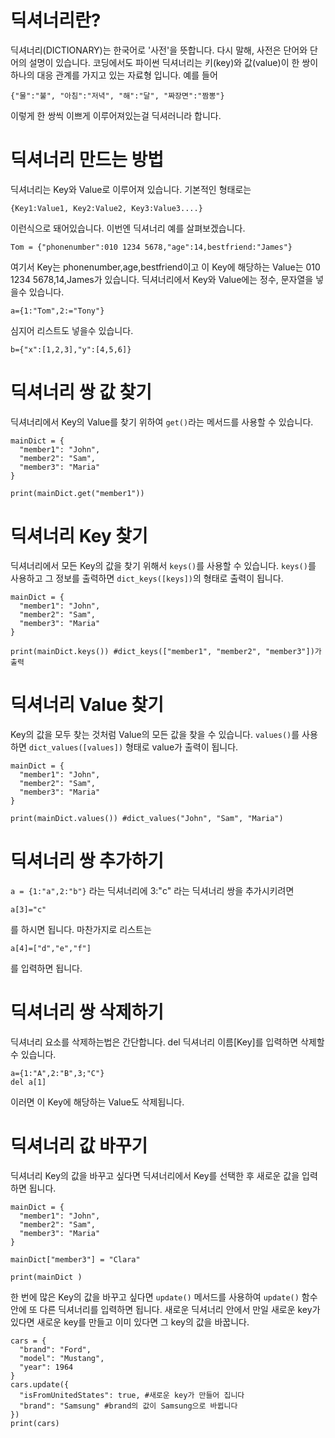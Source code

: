 # 딕셔너리란?
딕셔너리(DICTIONARY)는 한국어로 '사전'을 뜻합니다. 다시 말해, 사전은 단어와 단어의 설명이 있습니다. 코딩에서도 파이썬 딕셔너리는 키(key)와 값(value)이 한 쌍이 하나의 대응 관계를 가지고 있는 자료형 입니다. 예를 들어

```
{"물":"불", "아침":"저녁", "해":"달", "짜장면":"짬뽕"}
```

이렇게 한 쌍씩 이쁘게 이루어져있는걸 딕셔러니라 합니다.

# 딕셔너리 만드는 방법
딕셔너리는 Key와 Value로 이루어져 있습니다. 기본적인 형태로는

```
{Key1:Value1, Key2:Value2, Key3:Value3....}
```

이런식으로 돼어있습니다. 이번엔 딕셔너리 예를 살펴보겠습니다.

```
Tom = {"phonenumber":010 1234 5678,"age":14,bestfriend:"James"}
```

여기서 Key는 phonenumber,age,bestfriend이고 이 Key에 해당하는 Value는
010 1234 5678,14,James가 있습니다.
딕셔너리에서 Key와 Value에는 정수, 문자열을 넣을수 있습니다.

```
a={1:"Tom",2:="Tony"}
```

심지어 리스트도 넣을수 있습니다.

```
b={"x":[1,2,3],"y":[4,5,6]}
```

# 딕셔너리 쌍 값 찾기
딕셔너리에서 Key의 Value를 찾기 위하여 `get()`라는 메서드를 사용할 수 있습니다.

```
mainDict = {
  "member1": "John",
  "member2": "Sam",
  "member3": "Maria"
}

print(mainDict.get("member1"))
```

# 딕셔너리 Key 찾기
딕셔너리에서 모든 Key의 값을 찾기 위해서 `keys()`를 사용할 수 있습니다. `keys()`를 사용하고 그 정보를 출력하면 `dict_keys([keys])`의 형태로 출력이 됩니다.

```
mainDict = {
  "member1": "John",
  "member2": "Sam",
  "member3": "Maria"
}

print(mainDict.keys()) #dict_keys(["member1", "member2", "member3"])가 출력
```

# 딕셔너리 Value 찾기
Key의 값을 모두 찾는 것처럼 Value의 모든 값을 찾을 수 있습니다. `values()`를 사용하면 `dict_values([values])` 형태로 value가 출력이 됩니다.

```
mainDict = {
  "member1": "John",
  "member2": "Sam",
  "member3": "Maria"
}

print(mainDict.values()) #dict_values("John", "Sam", "Maria")
```

# 딕셔너리 쌍 추가하기
`a = {1:"a",2:"b"}` 라는 딕셔너리에 3:"c" 라는 딕셔너리 쌍을 추가시키려면

```
a[3]="c"
```

를 하시면 됩니다. 마찬가지로 리스트는

```
a[4]=["d","e","f"]
```

를 입력하면 됩니다.

# 딕셔너리 쌍 삭제하기
딕셔너리 요소를 삭제하는법은 간단합니다.
del 딕셔너리 이름\[Key\]를 입력하면 삭제할수 있습니다.

```
a={1:"A",2:"B",3;"C"}
del a[1]
```

이러면 이 Key에 해당하는 Value도 삭제됩니다.

# 딕셔너리 값 바꾸기
딕셔너리 Key의 값을 바꾸고 싶다면 딕셔너리에서 Key를 선택한 후 새로운 값을 입력하면 됩니다.

```
mainDict = {
  "member1": "John",
  "member2": "Sam",
  "member3": "Maria"
}

mainDict["member3"] = "Clara"

print(mainDict )
```

한 번에 많은 Key의 값을 바꾸고 싶다면 `update()` 메서드를 사용하여 `update()` 함수 안에 또 다른 딕셔너리를 입력하면 됩니다. 새로운 딕셔너리 안에서 만일 새로운 key가 있다면 새로운 key를 만들고 이미 있다면 그 key의 값을 바꿉니다.

```
cars = {
  "brand": "Ford",
  "model": "Mustang",
  "year": 1964
}
cars.update({
  "isFromUnitedStates": true, #새로운 key가 만들어 집니다
  "brand": "Samsung" #brand의 값이 Samsung으로 바뀝니다
})
print(cars)
```
